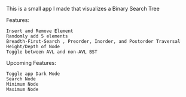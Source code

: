 This is a small app I made that visualizes a Binary Search Tree

Features:
    
    Insert and Remove Element
    Randomly add 5 elements
    Breadth-First-Search , Preorder, Inorder, and Postorder Traversal
    Height/Depth of Node
    Toggle between AVL and non-AVL BST

Upcoming Features:
  
    Toggle app Dark Mode
    Search Node
    Minimum Node
    Maximum Node
  
  
